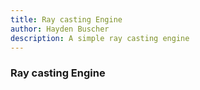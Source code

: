 ```yaml
---
title: Ray casting Engine
author: Hayden Buscher
description: A simple ray casting engine
---
```


### Ray casting Engine
<div class="margins"><canvas id="myCanvas" width="640" height="480" style="background-color:black"></canvas></div>

<script type="text/javascript" src='js/raycaster/raycaster.js'></script>
